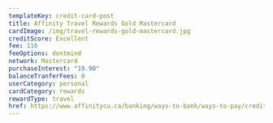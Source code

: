 ```yaml
---
templateKey: credit-card-post
title: Affinity Travel Rewards Gold Mastercard
cardImage: /img/travel-rewards-gold-mastercard.jpg
creditScore: Excellent
fee: 110
feeOptions: dontmind
network: Mastercard
purchaseInterest: "19.90"
balanceTranferFees: 0
userCategory: personal
cardCategory: rewards
rewardType: travel
href: https://www.affinitycu.ca/banking/ways-to-bank/ways-to-pay/credit-cards/personal-credit-cards
---
```

